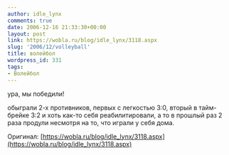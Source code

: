 ```yaml
---
author: idle_lynx
comments: true
date: 2006-12-16 21:33:30+00:00
layout: post
link: https://wobla.ru/blog/idle_lynx/3118.aspx
slug: '2006/12/volleyball'
title: волейбол
wordpress_id: 331
tags:
- Волейбол
---
```


ура, мы победили!

обыграли 2-х противников, первых с легкостью 3:0, вторый в тайм-брейке 3:2 и хоть как-то себя реабилитировали, а то в прошлый раз 2 раза продули несмотря на то, что играли у себя дома.

Оригинал: [https://wobla.ru/blog/idle_lynx/3118.aspx](https://wobla.ru/blog/idle_lynx/3118.aspx)
